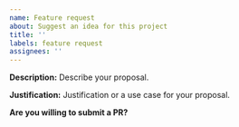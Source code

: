 ```yaml
---
name: Feature request
about: Suggest an idea for this project
title: ''
labels: feature request
assignees: ''
---
```


**Description:**
Describe your proposal.

**Justification:**
Justification or a use case for your proposal.

**Are you willing to submit a PR?**
<!--- We accept contributions! -->
